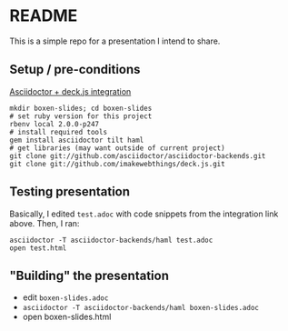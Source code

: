 # README

This is a simple repo for a presentation I intend to share.

## Setup / pre-conditions

[Asciidoctor + deck.js integration](http://asciidoctor.org/docs/install-and-use-deckjs-backend/)
```shell
mkdir boxen-slides; cd boxen-slides
# set ruby version for this project
rbenv local 2.0.0-p247
# install required tools
gem install asciidoctor tilt haml
# get libraries (may want outside of current project)
git clone git://github.com/asciidoctor/asciidoctor-backends.git
git clone git://github.com/imakewebthings/deck.js.git
```

## Testing presentation

Basically, I edited `test.adoc` with code snippets from the integration link above.
Then, I ran:
```shell
asciidoctor -T asciidoctor-backends/haml test.adoc
open test.html
```

## "Building" the presentation

* edit `boxen-slides.adoc`
* `asciidoctor -T asciidoctor-backends/haml boxen-slides.adoc`
* open boxen-slides.html

